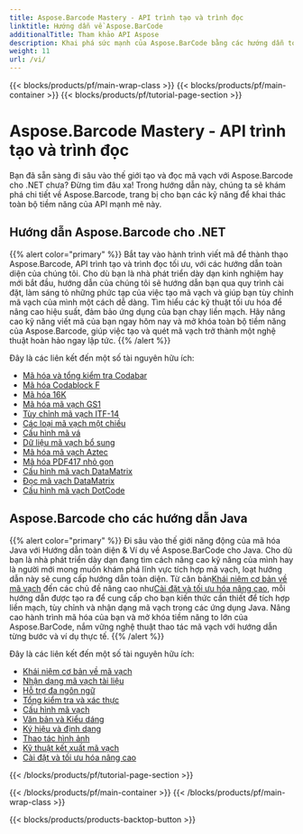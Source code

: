 ```yaml
---
title: Aspose.Barcode Mastery - API trình tạo và trình đọc
linktitle: Hướng dẫn về Aspose.BarCode
additionalTitle: Tham khảo API Aspose
description: Khai phá sức mạnh của Aspose.BarCode bằng các hướng dẫn toàn diện của chúng tôi. Tìm hiểu từng bước để tạo, tùy chỉnh và tối ưu hóa mã vạch một cách dễ dàng.
weight: 11
url: /vi/
---
```


{{< blocks/products/pf/main-wrap-class >}}
{{< blocks/products/pf/main-container >}}
{{< blocks/products/pf/tutorial-page-section >}}

# Aspose.Barcode Mastery - API trình tạo và trình đọc


Bạn đã sẵn sàng đi sâu vào thế giới tạo và đọc mã vạch với Aspose.Barcode cho .NET chưa? Đừng tìm đâu xa! Trong hướng dẫn này, chúng ta sẽ khám phá chi tiết về Aspose.Barcode, trang bị cho bạn các kỹ năng để khai thác toàn bộ tiềm năng của API mạnh mẽ này.


## Hướng dẫn Aspose.Barcode cho .NET
{{% alert color="primary" %}}
Bắt tay vào hành trình viết mã để thành thạo Aspose.Barcode, API trình tạo và trình đọc tối ưu, với các hướng dẫn toàn diện của chúng tôi. Cho dù bạn là nhà phát triển dày dạn kinh nghiệm hay mới bắt đầu, hướng dẫn của chúng tôi sẽ hướng dẫn bạn qua quy trình cài đặt, làm sáng tỏ những phức tạp của việc tạo mã vạch và giúp bạn tùy chỉnh mã vạch của mình một cách dễ dàng. Tìm hiểu các kỹ thuật tối ưu hóa để nâng cao hiệu suất, đảm bảo ứng dụng của bạn chạy liền mạch. Hãy nâng cao kỹ năng viết mã của bạn ngay hôm nay và mở khóa toàn bộ tiềm năng của Aspose.Barcode, giúp việc tạo và quét mã vạch trở thành một nghệ thuật hoàn hảo ngay lập tức.
{{% /alert %}}

Đây là các liên kết đến một số tài nguyên hữu ích:
 
- [Mã hóa và tổng kiểm tra Codabar](./net/codabar-encoding-and-checksum/)
- [Mã hóa Codablock F](./net/codablock-f-encoding/)
- [Mã hóa 16K](./net/code-16k-encoding/)
- [Mã hóa mã vạch GS1](./net/gs1-barcode-encoding/)
- [Tùy chỉnh mã vạch ITF-14](./net/itf-14-barcode-customization/)
- [Các loại mã vạch một chiều](./net/one-dimensional-barcode-types/)
- [Cấu hình mã vá](./net/patch-code-configuration/)
- [Dữ liệu mã vạch bổ sung](./net/supplemental-barcode-data/)
- [Mã hóa mã vạch Aztec](./net/aztec-barcode-encoding/)
- [Mã hóa PDF417 nhỏ gọn](./net/compact-pdf417-encoding/)
- [Cấu hình mã vạch DataMatrix](./net/datamatrix-barcode-configuration/)
- [Đọc mã vạch DataMatrix](./net/datamatrix-barcode-reading/)
- [Cấu hình mã vạch DotCode](./net/dotcode-barcode-configuration/)



## Aspose.Barcode cho các hướng dẫn Java
{{% alert color="primary" %}}
 Đi sâu vào thế giới năng động của mã hóa Java với Hướng dẫn toàn diện & Ví dụ về Aspose.BarCode cho Java. Cho dù bạn là nhà phát triển dày dạn đang tìm cách nâng cao kỹ năng của mình hay là người mới mong muốn khám phá lĩnh vực tích hợp mã vạch, loạt hướng dẫn này sẽ cung cấp hướng dẫn toàn diện. Từ căn bản[Khái niệm cơ bản về mã vạch](./java/barcode-basics/) đến các chủ đề nâng cao như[Cài đặt và tối ưu hóa nâng cao](./java/advanced-settings-and-optimization/), mỗi hướng dẫn được tạo ra để cung cấp cho bạn kiến thức cần thiết để tích hợp liền mạch, tùy chỉnh và nhận dạng mã vạch trong các ứng dụng Java. Nâng cao hành trình mã hóa của bạn và mở khóa tiềm năng to lớn của Aspose.BarCode, nắm vững nghệ thuật thao tác mã vạch với hướng dẫn từng bước và ví dụ thực tế.
{{% /alert %}}

Đây là các liên kết đến một số tài nguyên hữu ích:

- [Khái niệm cơ bản về mã vạch](./java/barcode-basics/)
- [Nhận dạng mã vạch tài liệu](./java/document-barcode-recognition/)
- [Hỗ trợ đa ngôn ngữ](./java/multilingual-support/)
- [Tổng kiểm tra và xác thực](./java/checksum-and-validation/)
- [Cấu hình mã vạch](./java/barcode-configuration/)
- [Văn bản và Kiểu dáng](./java/text-and-styling/)
- [Ký hiệu và định dạng](./java/symbology-and-format/)
- [Thao tác hình ảnh](./java/image-manipulation/)
- [Kỹ thuật kết xuất mã vạch](./java/barcode-rendering-techniques/)
- [Cài đặt và tối ưu hóa nâng cao](./java/advanced-settings-and-optimization/)

{{< /blocks/products/pf/tutorial-page-section >}}

{{< /blocks/products/pf/main-container >}}
{{< /blocks/products/pf/main-wrap-class >}}

{{< blocks/products/products-backtop-button >}}
